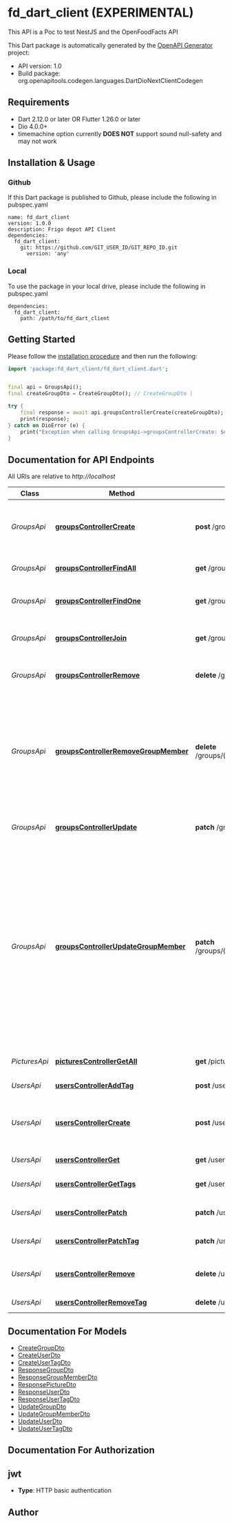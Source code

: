 # fd_dart_client (EXPERIMENTAL)
This API is a Poc to test NestJS and the OpenFoodFacts API

This Dart package is automatically generated by the [OpenAPI Generator](https://openapi-generator.tech) project:

- API version: 1.0
- Build package: org.openapitools.codegen.languages.DartDioNextClientCodegen

## Requirements

* Dart 2.12.0 or later OR Flutter 1.26.0 or later
* Dio 4.0.0+
* timemachine option currently **DOES NOT** support sound null-safety and may not work

## Installation & Usage

### Github
If this Dart package is published to Github, please include the following in pubspec.yaml
```
name: fd_dart_client
version: 1.0.0
description: Frigo depot API Client
dependencies:
  fd_dart_client:
    git: https://github.com/GIT_USER_ID/GIT_REPO_ID.git
      version: 'any'
```

### Local
To use the package in your local drive, please include the following in pubspec.yaml
```
dependencies:
  fd_dart_client:
    path: /path/to/fd_dart_client
```

## Getting Started

Please follow the [installation procedure](#installation--usage) and then run the following:

```dart
import 'package:fd_dart_client/fd_dart_client.dart';


final api = GroupsApi();
final createGroupDto = CreateGroupDto(); // CreateGroupDto | 

try {
    final response = await api.groupsControllerCreate(createGroupDto);
    print(response);
} catch on DioError (e) {
    print("Exception when calling GroupsApi->groupsControllerCreate: $e\n");
}

```

## Documentation for API Endpoints

All URIs are relative to *http://localhost*

Class | Method | HTTP request | Description
------------ | ------------- | ------------- | -------------
*GroupsApi* | [**groupsControllerCreate**](doc/GroupsApi.md#groupscontrollercreate) | **post** /groups | Create a group and register the logged in user as owner
*GroupsApi* | [**groupsControllerFindAll**](doc/GroupsApi.md#groupscontrollerfindall) | **get** /groups | Get the groups of the user
*GroupsApi* | [**groupsControllerFindOne**](doc/GroupsApi.md#groupscontrollerfindone) | **get** /groups/{id} | Get the group specified by id
*GroupsApi* | [**groupsControllerJoin**](doc/GroupsApi.md#groupscontrollerjoin) | **get** /groups/join/{sharing_code} | join a group with its sharing code
*GroupsApi* | [**groupsControllerRemove**](doc/GroupsApi.md#groupscontrollerremove) | **delete** /groups/{id} | Update the group specified by id
*GroupsApi* | [**groupsControllerRemoveGroupMember**](doc/GroupsApi.md#groupscontrollerremovegroupmember) | **delete** /groups/{groupId}/members/{userId} | Remove a member from a group. Owner can&#39;t be removed and only superior level user can remove another user.
*GroupsApi* | [**groupsControllerUpdate**](doc/GroupsApi.md#groupscontrollerupdate) | **patch** /groups/{id} | Update the group specified by id
*GroupsApi* | [**groupsControllerUpdateGroupMember**](doc/GroupsApi.md#groupscontrollerupdategroupmember) | **patch** /groups/{groupId}/members/{userId} | Change the group member settings. Only an owner can change other member roles. An owner can&#39;t change his role and is the only owner of the group. Only Admin or Owner can change the nickname of another person
*PicturesApi* | [**picturesControllerGetAll**](doc/PicturesApi.md#picturescontrollergetall) | **get** /pictures | Get all the default pictures
*UsersApi* | [**usersControllerAddTag**](doc/UsersApi.md#userscontrolleraddtag) | **post** /users/tags | Add a tag to the user
*UsersApi* | [**usersControllerCreate**](doc/UsersApi.md#userscontrollercreate) | **post** /users | Create a user on database and patch the auth0 user
*UsersApi* | [**usersControllerGet**](doc/UsersApi.md#userscontrollerget) | **get** /users/info | Get user information
*UsersApi* | [**usersControllerGetTags**](doc/UsersApi.md#userscontrollergettags) | **get** /users/{userId}/tags/ | Return all the tags of a user
*UsersApi* | [**usersControllerPatch**](doc/UsersApi.md#userscontrollerpatch) | **patch** /users/{id} | Patch user information on auth0
*UsersApi* | [**usersControllerPatchTag**](doc/UsersApi.md#userscontrollerpatchtag) | **patch** /users/tags/{id} | Update a tag of the user
*UsersApi* | [**usersControllerRemove**](doc/UsersApi.md#userscontrollerremove) | **delete** /users/{id} | Delete user from database and auth0
*UsersApi* | [**usersControllerRemoveTag**](doc/UsersApi.md#userscontrollerremovetag) | **delete** /users/tags/{id} | Delete a tag of the user


## Documentation For Models

 - [CreateGroupDto](doc/CreateGroupDto.md)
 - [CreateUserDto](doc/CreateUserDto.md)
 - [CreateUserTagDto](doc/CreateUserTagDto.md)
 - [ResponseGroupDto](doc/ResponseGroupDto.md)
 - [ResponseGroupMemberDto](doc/ResponseGroupMemberDto.md)
 - [ResponsePictureDto](doc/ResponsePictureDto.md)
 - [ResponseUserDto](doc/ResponseUserDto.md)
 - [ResponseUserTagDto](doc/ResponseUserTagDto.md)
 - [UpdateGroupDto](doc/UpdateGroupDto.md)
 - [UpdateGroupMemberDto](doc/UpdateGroupMemberDto.md)
 - [UpdateUserDto](doc/UpdateUserDto.md)
 - [UpdateUserTagDto](doc/UpdateUserTagDto.md)


## Documentation For Authorization


## jwt

- **Type**: HTTP basic authentication


## Author




